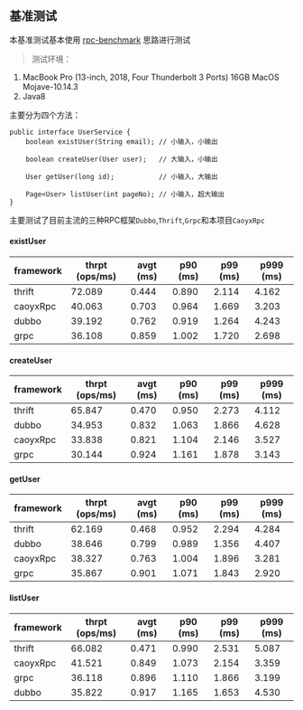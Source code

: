 ## 基准测试

本基准测试基本使用 [rpc-benchmark](https://github.com/hank-whu/rpc-benchmark) 思路进行测试

> 测试环境： 
1. MacBook Pro (13-inch, 2018, Four Thunderbolt 3 Ports) 16GB MacOS Mojave-10.14.3
2. Java8

主要分为四个方法：
```
public interface UserService {
    boolean existUser(String email); // 小输入，小输出

    boolean createUser(User user);   // 大输入，小输出

    User getUser(long id);           // 小输入，大输出

    Page<User> listUser(int pageNo); // 小输入，超大输出
}
```
主要测试了目前主流的三种RPC框架`Dubbo`,`Thrift`,`Grpc`和本项目`CaoyxRpc`

#### existUser
| framework | thrpt (ops/ms) | avgt (ms) | p90 (ms)	 | p99 (ms)| p999 (ms)|
| --- | --- | --- | --- | --- | --- |
| thrift | 72.089 | 0.444 | 0.890 | 2.114 |4.162 |
| caoyxRpc | 40.063 | 0.703 | 0.964 | 1.669 | 3.203 |
| dubbo | 39.192 | 0.762 | 0.919 | 1.264 | 4.243 |
| grpc | 36.108 | 0.859 | 1.002 | 1.720 | 2.698 | 


#### createUser
| framework | thrpt (ops/ms) | avgt (ms) | p90 (ms)	 | p99 (ms)| p999 (ms)|
| --- | --- | --- | --- | --- | --- |
| thrift | 65.847 | 0.470 | 0.950 | 2.273 |4.112 |
| dubbo | 34.953 | 0.832 | 1.063 | 1.866 | 4.628|
| caoyxRpc | 33.838 | 0.821 | 1.104 | 2.146 | 3.527 |
| grpc | 30.144 | 0.924 | 1.161 | 1.878 | 3.143 | 


#### getUser
| framework | thrpt (ops/ms) | avgt (ms) | p90 (ms)	 | p99 (ms)| p999 (ms)|
| --- | --- | --- | --- | --- | --- |
| thrift | 62.169 | 0.468 | 0.952 | 2.294 |4.284 |
| dubbo | 38.646 | 0.799 | 0.989 | 1.356 | 4.407 |
| caoyxRpc | 38.327 | 0.763 | 1.004 | 1.896 | 3.281 |
| grpc | 35.867 | 0.901 | 1.071 | 1.843 | 2.920 | 


#### listUser
| framework | thrpt (ops/ms) | avgt (ms) | p90 (ms)	 | p99 (ms)| p999 (ms)|
| --- | --- | --- | --- | --- | --- |
| thrift | 66.082 | 0.471 | 0.990 | 2.531 |5.087 |
| caoyxRpc | 41.521 | 0.849 | 1.073 | 2.154 | 3.359  |
| grpc | 36.118 | 0.896 | 1.110 | 1.866 | 3.199 | 
| dubbo | 35.822 | 0.917 | 1.165 | 1.653 | 4.530  |
